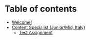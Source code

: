 # Table of contents

* [Welcome!](README.md)
* [Content Specialist (Junior/Mid, Italy)](content-specialist-junior-mid-italy/README.md)
  * [Test Assignment](content-specialist-junior-mid-italy/test-assignment.md)
